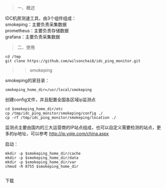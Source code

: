> 一、概述

IDC机房测速工具，由3个组件组成：  
smokeping：主要负责采集数据  
prometheus：主要负责存储数据  
grafana：主要负责采集数据  

> 二、使用

```
cd /tmp
git clone https://github.com/wilsonchai8/idc_ping_monitor.git
```

>> smokeping

smokeping的家目录：

```
smokeping_home_dir=/usr/local/smokeping
```

创建config文件，并且配置全国各区域ip监测点

```
cd $smokeping_home_dir/etc
cp /tmp/idc_ping_monitor/smokeping/config ./
cp -rf /tmp/idc_ping_monitor/smokeping/location ./
```
监测点主要由国内的三大运营商的IP站点组成，也可以自定义需要检测的站点，更多的ip地址，可以参考 <http://ip.yqie.com/china.aspx> 

启动：

```
mkdir -p $smokeping_home_dir/cache
mkdir -p $smokeping_home_dir/data
mkdir -p $smokeping_home_dir/var
chmod -R 0755 $smokeping_home_dir


```

下载